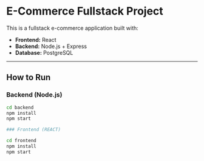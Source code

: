 # E-Commerce Fullstack Project

This is a fullstack e-commerce application built with:

- **Frontend:** React
- **Backend:** Node.js + Express
- **Database:** PostgreSQL

---

## How to Run

### Backend (Node.js)

```bash
cd backend
npm install
npm start

### Frontend (REACT)

cd frontend
npm install
npm start
```
